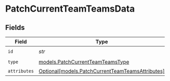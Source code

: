 # PatchCurrentTeamTeamsData


## Fields

| Field                                                                                            | Type                                                                                             | Required                                                                                         | Description                                                                                      |
| ------------------------------------------------------------------------------------------------ | ------------------------------------------------------------------------------------------------ | ------------------------------------------------------------------------------------------------ | ------------------------------------------------------------------------------------------------ |
| `id`                                                                                             | *str*                                                                                            | :heavy_check_mark:                                                                               | N/A                                                                                              |
| `type`                                                                                           | [models.PatchCurrentTeamTeamsType](../models/patchcurrentteamteamstype.md)                       | :heavy_check_mark:                                                                               | N/A                                                                                              |
| `attributes`                                                                                     | [Optional[models.PatchCurrentTeamTeamsAttributes]](../models/patchcurrentteamteamsattributes.md) | :heavy_minus_sign:                                                                               | N/A                                                                                              |
